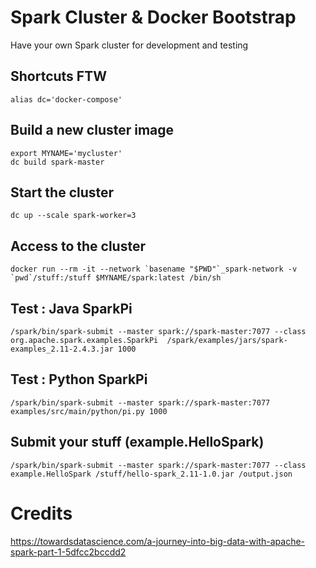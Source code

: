 # Spark Cluster & Docker Bootstrap

Have your own Spark cluster for development and testing

## Shortcuts FTW

```[bash]
alias dc='docker-compose'
```

## Build a new cluster image

```[bash]
export MYNAME='mycluster'
dc build spark-master
```

##  Start the cluster 

```[bash]
dc up --scale spark-worker=3
```

## Access to the cluster

```[bash]
docker run --rm -it --network `basename "$PWD"`_spark-network -v  `pwd`/stuff:/stuff $MYNAME/spark:latest /bin/sh
```

## Test : Java SparkPi

```[bash]
/spark/bin/spark-submit --master spark://spark-master:7077 --class  org.apache.spark.examples.SparkPi  /spark/examples/jars/spark-examples_2.11-2.4.3.jar 1000
```

## Test : Python SparkPi

```[bash]
/spark/bin/spark-submit --master spark://spark-master:7077 examples/src/main/python/pi.py 1000
```
## Submit your stuff (example.HelloSpark)

```[bash]
/spark/bin/spark-submit --master spark://spark-master:7077 --class example.HelloSpark /stuff/hello-spark_2.11-1.0.jar /output.json
```
# Credits

https://towardsdatascience.com/a-journey-into-big-data-with-apache-spark-part-1-5dfcc2bccdd2


